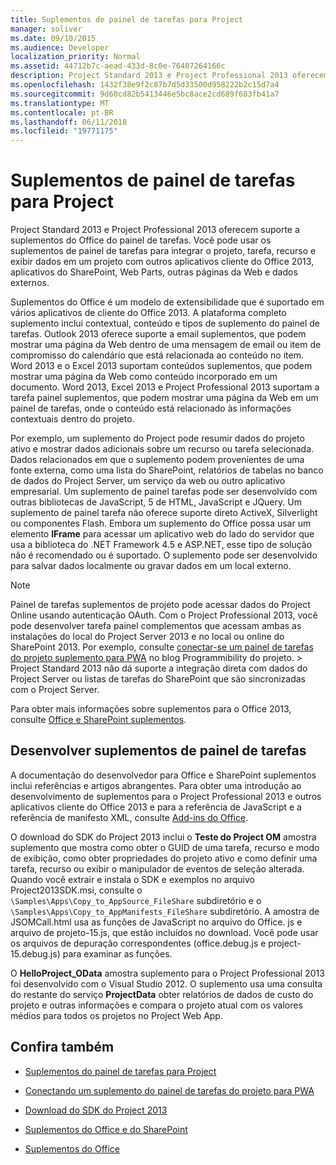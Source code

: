 ```yaml
---
title: Suplementos de painel de tarefas para Project
manager: soliver
ms.date: 09/10/2015
ms.audience: Developer
localization_priority: Normal
ms.assetid: 44712b7c-aead-433d-8c0e-76407264166c
description: Project Standard 2013 e Project Professional 2013 oferecem suporte a suplementos do Office do painel de tarefas. Você pode usar os suplementos de painel de tarefas para integrar o projeto, tarefa, recurso e exibir dados em um projeto com outros aplicativos cliente do Office 2013, aplicativos do SharePoint, Web Parts, outras páginas da Web e dados externos.
ms.openlocfilehash: 1432f38e9f2c87b7d5d33500d958222b2c15d7a4
ms.sourcegitcommit: 9d60cd82b5413446e5bc8ace2cd689f683fb41a7
ms.translationtype: MT
ms.contentlocale: pt-BR
ms.lasthandoff: 06/11/2018
ms.locfileid: "19771175"
---
```

# <a name="task-pane-add-ins-for-project"></a>Suplementos de painel de tarefas para Project

Project Standard 2013 e Project Professional 2013 oferecem suporte a suplementos do Office do painel de tarefas. Você pode usar os suplementos de painel de tarefas para integrar o projeto, tarefa, recurso e exibir dados em um projeto com outros aplicativos cliente do Office 2013, aplicativos do SharePoint, Web Parts, outras páginas da Web e dados externos.
  
Suplementos do Office é um modelo de extensibilidade que é suportado em vários aplicativos de cliente do Office 2013. A plataforma completo suplemento inclui contextual, conteúdo e tipos de suplemento do painel de tarefas. Outlook 2013 oferece suporte a email suplementos, que podem mostrar uma página da Web dentro de uma mensagem de email ou item de compromisso do calendário que está relacionada ao conteúdo no item. Word 2013 e o Excel 2013 suportam conteúdos suplementos, que podem mostrar uma página da Web como conteúdo incorporado em um documento. Word 2013, Excel 2013 e Project Professional 2013 suportam a tarefa painel suplementos, que podem mostrar uma página da Web em um painel de tarefas, onde o conteúdo está relacionado às informações contextuais dentro do projeto.
  
Por exemplo, um suplemento do Project pode resumir dados do projeto ativo e mostrar dados adicionais sobre um recurso ou tarefa selecionada. Dados relacionados em que o suplemento podem provenientes de uma fonte externa, como uma lista do SharePoint, relatórios de tabelas no banco de dados do Project Server, um serviço da web ou outro aplicativo empresarial. Um suplemento de painel tarefas pode ser desenvolvido com outras bibliotecas de JavaScript, 5 de HTML, JavaScript e JQuery. Um suplemento de painel tarefa não oferece suporte direto ActiveX, Silverlight ou componentes Flash. Embora um suplemento do Office possa usar um elemento **IFrame** para acessar um aplicativo web do lado do servidor que usa a biblioteca do .NET Framework 4.5 e ASP.NET, esse tipo de solução não é recomendado ou é suportado. O suplemento pode ser desenvolvido para salvar dados localmente ou gravar dados em um local externo. 
  
> [!NOTE]
> Painel de tarefas suplementos de projeto pode acessar dados do Project Online usando autenticação OAuth. Com o Project Professional 2013, você pode desenvolver tarefa painel complementos que acessam ambas as instalações do local do Project Server 2013 e no local ou online do SharePoint 2013. Por exemplo, consulte [conectar-se um painel de tarefas do projeto suplemento para PWA](http://blogs.msdn.com/b/project_programmability/archive/2012/11/02/connecting-a-project-task-pane-app-to-pwa.aspx) no blog Programmibility do projeto. > Project Standard 2013 não dá suporte a integração direta com dados do Project Server ou listas de tarefas do SharePoint que são sincronizadas com o Project Server. 
  
Para obter mais informações sobre suplementos para o Office 2013, consulte [Office e SharePoint suplementos](http://msdn.microsoft.com/en-us/library/office/fp161507%28v=office.15%29). 
  
## <a name="developing-task-pane-add-ins"></a>Desenvolver suplementos de painel de tarefas

A documentação do desenvolvedor para Office e SharePoint suplementos inclui referências e artigos abrangentes. Para obter uma introdução ao desenvolvimento de suplementos para o Project Professional 2013 e outros aplicativos cliente do Office 2013 e para a referência de JavaScript e a referência de manifesto XML, consulte [Add-ins do Office](http://msdn.microsoft.com/en-us/library/office/apps/jj220060%28v=office.15%29).
  
O download do SDK do Project 2013 inclui o **Teste do Project OM** amostra suplemento que mostra como obter o GUID de uma tarefa, recurso e modo de exibição, como obter propriedades do projeto ativo e como definir uma tarefa, recurso ou exibir o manipulador de eventos de seleção alterada. Quando você extrair e instala o SDK e exemplos no arquivo Project2013SDK.msi, consulte o `\Samples\Apps\Copy_to_AppSource_FileShare` subdiretório e o `\Samples\Apps\Copy_to_AppManifests_FileShare` subdiretório. A amostra de JSOMCall.html usa as funções de JavaScript no arquivo do Office. js e arquivo de projeto-15.js, que estão incluídos no download. Você pode usar os arquivos de depuração correspondentes (office.debug.js e project-15.debug.js) para examinar as funções. 
  
O **HelloProject_OData** amostra suplemento para o Project Professional 2013 foi desenvolvido com o Visual Studio 2012. O suplemento usa uma consulta do restante do serviço **ProjectData** obter relatórios de dados de custo do projeto e outras informações e compara o projeto atual com os valores médios para todos os projetos no Project Web App. 
  
## <a name="see-also"></a>Confira também
<a name="bk_addresources"> </a>

- [Suplementos do painel de tarefas para Project](http://msdn.microsoft.com/en-us/library/office/apps/fp161143%28v=office.15%29)
    
- [Conectando um suplemento do painel de tarefas do projeto para PWA](http://blogs.msdn.com/b/project_programmability/archive/2012/11/02/connecting-a-project-task-pane-app-to-pwa.aspx)
    
- [Download do SDK do Project 2013](https://www.microsoft.com/en-us/download/details.aspx?id=30435%20)
    
- [Suplementos do Office e do SharePoint](http://msdn.microsoft.com/en-us/library/office/fp161507%28v=office.15%29)
    
- [Suplementos do Office](http://msdn.microsoft.com/en-us/library/office/apps/jj220060%28v=office.15%29)
    

